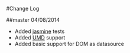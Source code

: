#Change Log

##master
04/08/2014
- Added [jasmine](https://github.com/pivotal/jasmine) tests
- Added [UMD](https://github.com/umdjs/umd) support
- Added basic support for DOM as datasource